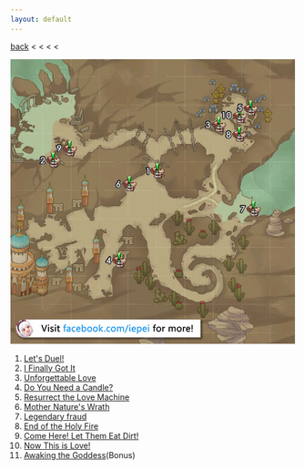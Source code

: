 ```yaml
---
layout: default
---
```


[back](../) < < < <

![Desolate Desert Oddities](desolate-desert-oddities.jpg)
1. [Let's Duel!](https://youtu.be/bHoGrhwJ74c)
2. [I Finally Got It](https://youtu.be/1E5Ko0rLHbM)
3. [Unforgettable Love](https://youtu.be/rwJtET0oU00)
4. [Do You Need a Candle?](https://youtu.be/dx5wOi8gFEw)
5. [Resurrect the Love Machine](https://youtu.be/s-V0PUvZ9cE)
6. [Mother Nature's Wrath](https://youtu.be/ilQfYcoEIBE)
7. [Legendary fraud](https://youtu.be/7wqelYBHRKI)
8. [End of the Holy Fire](https://youtu.be/O6yCTYSzUMc)
9. [Come Here! Let Them Eat Dirt!](https://youtu.be/qKepunMgP0I)
10. [Now This is Love!](https://youtu.be/7MhDGcyMdNI)
11. [Awaking the Goddess](https://youtu.be/9SRFWpUuQBQ)(Bonus)

